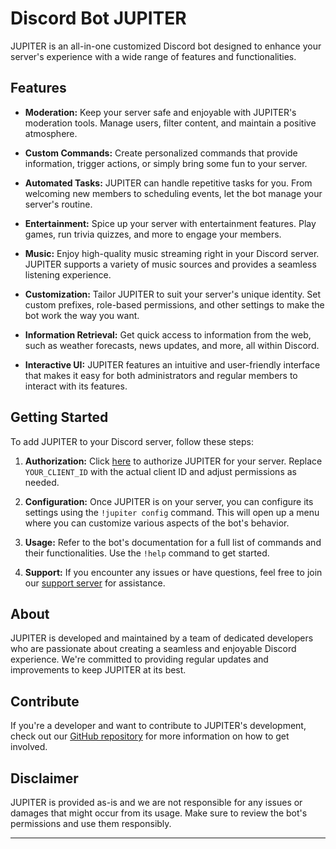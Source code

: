 # Discord Bot JUPITER

JUPITER is an all-in-one customized Discord bot designed to enhance your server's experience with a wide range of features and functionalities.

## Features

- **Moderation:** Keep your server safe and enjoyable with JUPITER's moderation tools. Manage users, filter content, and maintain a positive atmosphere.

- **Custom Commands:** Create personalized commands that provide information, trigger actions, or simply bring some fun to your server.

- **Automated Tasks:** JUPITER can handle repetitive tasks for you. From welcoming new members to scheduling events, let the bot manage your server's routine.

- **Entertainment:** Spice up your server with entertainment features. Play games, run trivia quizzes, and more to engage your members.

- **Music:** Enjoy high-quality music streaming right in your Discord server. JUPITER supports a variety of music sources and provides a seamless listening experience.

- **Customization:** Tailor JUPITER to suit your server's unique identity. Set custom prefixes, role-based permissions, and other settings to make the bot work the way you want.

- **Information Retrieval:** Get quick access to information from the web, such as weather forecasts, news updates, and more, all within Discord.

- **Interactive UI:** JUPITER features an intuitive and user-friendly interface that makes it easy for both administrators and regular members to interact with its features.

## Getting Started

To add JUPITER to your Discord server, follow these steps:

1. **Authorization:** Click [here](https://discord.com/oauth2/authorize?client_id=YOUR_CLIENT_ID&scope=bot&permissions=YOUR_PERMISSIONS) to authorize JUPITER for your server. Replace `YOUR_CLIENT_ID` with the actual client ID and adjust permissions as needed.

2. **Configuration:** Once JUPITER is on your server, you can configure its settings using the `!jupiter config` command. This will open up a menu where you can customize various aspects of the bot's behavior.

3. **Usage:** Refer to the bot's documentation for a full list of commands and their functionalities. Use the `!help` command to get started.

4. **Support:** If you encounter any issues or have questions, feel free to join our [support server](https://discord.gg/uW9QCKFzrQ) for assistance.

## About

JUPITER is developed and maintained by a team of dedicated developers who are passionate about creating a seamless and enjoyable Discord experience. We're committed to providing regular updates and improvements to keep JUPITER at its best.

## Contribute

If you're a developer and want to contribute to JUPITER's development, check out our [GitHub repository](https://github.com/mhtajan/Jupiter/) for more information on how to get involved.

## Disclaimer

JUPITER is provided as-is and we are not responsible for any issues or damages that might occur from its usage. Make sure to review the bot's permissions and use them responsibly.

---

